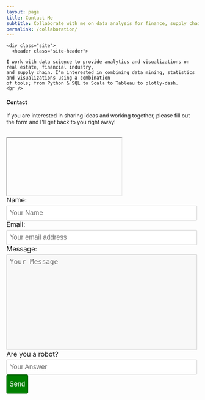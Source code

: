 ```yaml
---
layout: page
title: Contact Me
subtitle: Collaborate with me on data analysis for finance, supply chain or real estate
permalink: /collaboration/
---
```

<html lang="en">

  <body>

    <div class="site">
      <header class="site-header">

<!-- site-header -->
   <div class="page-content">

    I work with data science to provide analytics and visualizations on real estate, financial industry, 
    and supply chain. I'm interested in combining data mining, statistics and visualizations using a combination
    of tools; from Python & SQL to Scala to Tableau to plotly-dash.
	<br />

   </div>

<!--
<h2> Customers </h2>

<div class="projects">
  <div class="grid no-gutters">

    <div class="unit half">
      <div class="project">
        <h4 class="project-title"><a href="https://www.certace.com/" target="_blank">certace</a></h4>
        <p><img src="/assets/img/certace.png" width='800'></p>
      </div>
    </div>

    <div class="unit half">
      <div class="project">
        <h4 class="project-title"><a href="http://alphacruncher.com/" target='_blank'>alphacruncher</a></h4>
        <p><img src="/assets/img/alphacruncher.svg" width='800'></p>
      </div>
    </div>

  </div>
</div>
-->

<h4> Contact </h4>

If you are interested in sharing ideas and working together, please fill out the form and I'll get back to you right away!
<br/>
<html>
<head>
<style> 
textarea {
  width: 80%;
  height: 90px;
  padding: 6px 12px;
  box-sizing: border-box;
  border: 1px solid #ccc;
  border-radius: 1px;
  background-color: #f8f8f8;
  font-size: 12px;
  resize: none;
}
</style>
</head>
</html>

<br/>
<div id='formview'>
  <script type=”text/javascript”>var submitted=false;</script> <iframe name=”hidden_iframe” id=”hidden_iframe” style=”display:none;” onload=”if(submitted) {window.location="https://luisfroch.github.io";}”></iframe>
  <form action=”action="https://docs.google.com/forms/d/e/1FAIpQLScwvX_F7xEhD3hq3rT9qF_B0_E8LAsREGq7IQ44h0mbFW7hkw/formResponse" target="_self" method="POST" target=”hidden_iframe” onsubmit=”submitted=true;”>
    <label>Name:</label>
    <input type="name" name="entry.2005620554" placeholder="Your Name">
    <label>Email:</label>
    <input type="email" name="entry.1045781291" placeholder="Your email address">
    <br/>
    <label>Message:</label>
    <textarea type="message" name="entry.839337160" placeholder="Your Message"></textarea>
    <input type="hidden" name="_subject" value="request">
    <input type="text" name="_gotcha" style="display:none">
    <label>Are you a robot?</label>
    <input type="text" name="entry.456892121" placeholder="Your Answer">
    <input type="hidden" name="_subject" value="request">
    <input type="text" name="_gotcha" style="display:none">
    <button type="submit">Send</button>
  </form>
</div>

<br />

<html>
  <head>
    <style>
      
      div.elem-group {
      margin: 40px 0;
      }
      label {
      display: block;
      font-family: 'Aleo';
      padding-bottom: 4px;
      font-size: 1.25em;
    }

      input, select, textarea {
      border-radius: 2px;
      border: 1px solid #ccc;
      box-sizing: border-box;
      font-size: 1.25em;
      font-family: 'Aleo';
      width: 500px;
      padding: 8px;
    }

      textarea {
      height: 250px;
    }

      button {
      height: 50px;
      background: green;
      color: white;
      border: 2px solid darkgreen;
      font-size: 1.25em;
      font-family: 'Aleo';
      border-radius: 4px;
      cursor: pointer;
    }#<form action="https://docs.google.com/forms/d/e/1FAIpQLScwvX_F7xEhD3hq3rT9qF_B0_E8LAsREGq7IQ44h0mbFW7hkw/formResponse" target="_self" method="POST" id="mG61Hd">

      button:hover {
      border: 2px solid black;
    }
  </style>
 </head>
</html>
